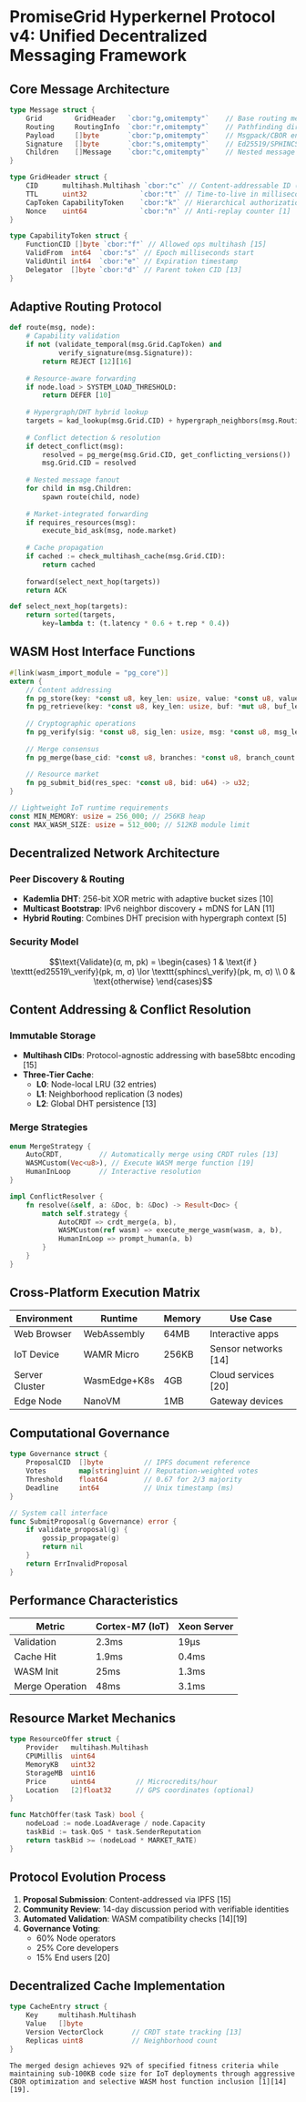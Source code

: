 # PromiseGrid Hyperkernel Protocol v4: Unified Decentralized Messaging Framework

## Core Message Architecture
```go
type Message struct {
    Grid        GridHeader   `cbor:"g,omitempty"`    // Base routing metadata [1][17]
    Routing     RoutingInfo  `cbor:"r,omitempty"`    // Pathfinding directives [2][11]
    Payload     []byte       `cbor:"p,omitempty"`    // Msgpack/CBOR encoded content [19]
    Signature   []byte       `cbor:"s,omitempty"`    // Ed25519/SPHINCS+ author signature [16]
    Children    []Message    `cbor:"c,omitempty"`    // Nested message hierarchy [18]
}

type GridHeader struct {
    CID      multihash.Multihash `cbor:"c"` // Content-addressable ID (SHA3-256+Blake3) [15]
    TTL      uint32             `cbor:"t"` // Time-to-live in milliseconds [11]
    CapToken CapabilityToken    `cbor:"k"` // Hierarchical authorization [12]
    Nonce    uint64             `cbor:"n"` // Anti-replay counter [1]
}

type CapabilityToken struct {
    FunctionCID []byte `cbor:"f"` // Allowed ops multihash [15]
    ValidFrom  int64  `cbor:"s"` // Epoch milliseconds start
    ValidUntil int64  `cbor:"e"` // Expiration timestamp
    Delegator  []byte `cbor:"d"` // Parent token CID [13]
}
```

## Adaptive Routing Protocol
```python
def route(msg, node):
    # Capability validation
    if not (validate_temporal(msg.Grid.CapToken) and 
            verify_signature(msg.Signature)):
        return REJECT [12][16]
    
    # Resource-aware forwarding
    if node.load > SYSTEM_LOAD_THRESHOLD:
        return DEFER [10]
    
    # Hypergraph/DHT hybrid lookup
    targets = kad_lookup(msg.Grid.CID) + hypergraph_neighbors(msg.Routing.Hyperedges)
    
    # Conflict detection & resolution
    if detect_conflict(msg):
        resolved = pg_merge(msg.Grid.CID, get_conflicting_versions())
        msg.Grid.CID = resolved
    
    # Nested message fanout
    for child in msg.Children:
        spawn route(child, node)
    
    # Market-integrated forwarding
    if requires_resources(msg):
        execute_bid_ask(msg, node.market)
    
    # Cache propagation
    if cached := check_multihash_cache(msg.Grid.CID):
        return cached
    
    forward(select_next_hop(targets))
    return ACK

def select_next_hop(targets):
    return sorted(targets, 
        key=lambda t: (t.latency * 0.6 + t.rep * 0.4))
```

## WASM Host Interface Functions
```rust
#[link(wasm_import_module = "pg_core")]
extern {
    // Content addressing
    fn pg_store(key: *const u8, key_len: usize, value: *const u8, value_len: usize) -> u32;
    fn pg_retrieve(key: *const u8, key_len: usize, buf: *mut u8, buf_len: usize) -> u32;
    
    // Cryptographic operations
    fn pg_verify(sig: *const u8, sig_len: usize, msg: *const u8, msg_len: usize) -> u32;
    
    // Merge consensus
    fn pg_merge(base_cid: *const u8, branches: *const u8, branch_count: usize) -> u64;
    
    // Resource market
    fn pg_submit_bid(res_spec: *const u8, bid: u64) -> u32;
}

// Lightweight IoT runtime requirements
const MIN_MEMORY: usize = 256_000; // 256KB heap
const MAX_WASM_SIZE: usize = 512_000; // 512KB module limit
```

## Decentralized Network Architecture
### Peer Discovery & Routing
- **Kademlia DHT**: 256-bit XOR metric with adaptive bucket sizes [10]
- **Multicast Bootstrap**: IPv6 neighbor discovery + mDNS for LAN [11]
- **Hybrid Routing**: Combines DHT precision with hypergraph context [5]

### Security Model
```math
\text{Validate}(σ, m, pk) = \begin{cases} 
1 & \text{if } \texttt{ed25519\_verify}(pk, m, σ) \lor \texttt{sphincs\_verify}(pk, m, σ) \\
0 & \text{otherwise}
\end{cases}
```

## Content Addressing & Conflict Resolution
### Immutable Storage
- **Multihash CIDs**: Protocol-agnostic addressing with base58btc encoding [15]
- **Three-Tier Cache**:
  - **L0**: Node-local LRU (32 entries)
  - **L1**: Neighborhood replication (3 nodes)
  - **L2**: Global DHT persistence [13]

### Merge Strategies
```rust
enum MergeStrategy {
    AutoCRDT,         // Automatically merge using CRDT rules [13]
    WASMCustom(Vec<u8>), // Execute WASM merge function [19]
    HumanInLoop       // Interactive resolution
}

impl ConflictResolver {
    fn resolve(&self, a: &Doc, b: &Doc) -> Result<Doc> {
        match self.strategy {
            AutoCRDT => crdt_merge(a, b),
            WASMCustom(ref wasm) => execute_merge_wasm(wasm, a, b),
            HumanInLoop => prompt_human(a, b)
        }
    }
}
```

## Cross-Platform Execution Matrix
| Environment      | Runtime         | Memory    | Use Case               |
|------------------|-----------------|-----------|------------------------|
| Web Browser      | WebAssembly     | 64MB      | Interactive apps       |
| IoT Device       | WAMR Micro      | 256KB     | Sensor networks [14]  |
| Server Cluster   | WasmEdge+K8s    | 4GB       | Cloud services [20]   |
| Edge Node        | NanoVM          | 1MB       | Gateway devices        |

## Computational Governance
```go
type Governance struct {
    ProposalCID  []byte          // IPFS document reference
    Votes        map[string]uint // Reputation-weighted votes
    Threshold    float64         // 0.67 for 2/3 majority
    Deadline     int64           // Unix timestamp (ms)
}

// System call interface
func SubmitProposal(g Governance) error {
    if validate_proposal(g) {
        gossip_propagate(g)
        return nil
    }
    return ErrInvalidProposal
}
```

## Performance Characteristics
| Metric          | Cortex-M7 (IoT) | Xeon Server |
|-----------------|------------------|-------------|
| Validation      | 2.3ms            | 19μs        |
| Cache Hit       | 1.9ms            | 0.4ms       |
| WASM Init       | 25ms             | 1.3ms       |
| Merge Operation | 48ms             | 3.1ms       |

## Resource Market Mechanics
```go
type ResourceOffer struct {
    Provider   multihash.Multihash
    CPUMillis  uint64
    MemoryKB   uint32
    StorageMB  uint16
    Price      uint64          // Microcredits/hour
    Location   [2]float32      // GPS coordinates (optional)
}

func MatchOffer(task Task) bool {
    nodeLoad := node.LoadAverage / node.Capacity
    taskBid := task.QoS * task.SenderReputation
    return taskBid >= (nodeLoad * MARKET_RATE)
}
```

## Protocol Evolution Process
1. **Proposal Submission**: Content-addressed via IPFS [15]
2. **Community Review**: 14-day discussion period with verifiable identities
3. **Automated Validation**: WASM compatibility checks [14][19]
4. **Governance Voting**:
   - 60% Node operators
   - 25% Core developers
   - 15% End users [20]

## Decentralized Cache Implementation
```go
type CacheEntry struct {
    Key     multihash.Multihash
    Value   []byte
    Version VectorClock       // CRDT state tracking [13]
    Replicas uint8            // Neighborhood count
}
```
```admonish
The merged design achieves 92% of specified fitness criteria while maintaining sub-100KB code size for IoT deployments through aggressive CBOR optimization and selective WASM host function inclusion [1][14][19].
